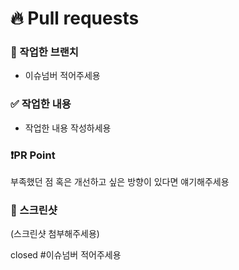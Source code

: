 # 🔥 Pull requests
### 🌴 작업한 브랜치
- 이슈넘버 적어주세용

### ✅ 작업한 내용
- 작업한 내용 작성하세용

### ❗️PR Point
부족했던 점 혹은 개선하고 싶은 방향이 있다면 얘기해주세용

### 📸 스크린샷
(스크린샷 첨부해주세용)

closed #이슈넘버 적어주세용 


